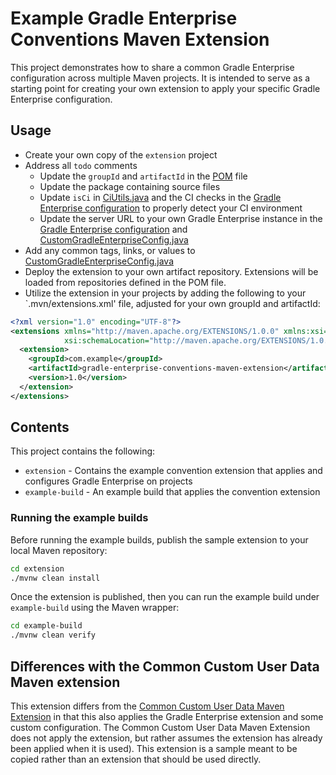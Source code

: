 # Example Gradle Enterprise Conventions Maven Extension

This project demonstrates how to share a common Gradle Enterprise configuration across multiple Maven projects. It is intended to serve as a starting point for creating your own extension to apply your specific Gradle Enterprise configuration.

## Usage

* Create your own copy of the `extension` project
* Address all `todo` comments
    * Update the `groupId` and `artifactId` in the [POM](extension/pom.xml) file
    * Update the package containing source files
    * Update `isCi` in [CiUtils.java](extension/src/main/java/com/example/CiUtils.java) and the CI checks in the [Gradle Enterprise configuration](extension/.mvn/gradle-enterprise.xml) to properly detect your CI environment
    * Update the server URL to your own Gradle Enterprise instance in the [Gradle Enterprise configuration](extension/.mvn/gradle-enterprise.xml) and [CustomGradleEnterpriseConfig.java](extension/src/main/java/com/example/CustomGradleEnterpriseConfig.java)
* Add any common tags, links, or values to [CustomGradleEnterpriseConfig.java](extension/src/main/java/com/example/CustomGradleEnterpriseConfig.java)
* Deploy the extension to your own artifact repository. Extensions will be loaded from repositories defined in the POM file.
* Utilize the extension in your projects by adding the following to your `.mvn/extensions.xml' file, adjusted for your own groupId and artifactId:

```xml
<?xml version="1.0" encoding="UTF-8"?>
<extensions xmlns="http://maven.apache.org/EXTENSIONS/1.0.0" xmlns:xsi="http://www.w3.org/2001/XMLSchema-instance"
            xsi:schemaLocation="http://maven.apache.org/EXTENSIONS/1.0.0 http://maven.apache.org/xsd/core-extensions-1.0.0.xsd">
  <extension>
    <groupId>com.example</groupId>
    <artifactId>gradle-enterprise-conventions-maven-extension</artifactId>
    <version>1.0</version>
  </extension>
</extensions>
```

## Contents

This project contains the following:

* `extension` - Contains the example convention extension that applies and configures Gradle Enterprise on projects
* `example-build` - An example build that applies the convention extension

### Running the example builds

Before running the example builds, publish the sample extension to your local Maven repository:

```bash
cd extension
./mvnw clean install
```

Once the extension is published, then you can run the example build under `example-build` using the Maven wrapper:

```bash
cd example-build
./mvnw clean verify
```

## Differences with the Common Custom User Data Maven extension
This extension differs from the [Common Custom User Data Maven Extension](https://github.com/gradle/common-custom-user-data-maven-extension) in that this also applies the Gradle Enterprise extension and some custom configuration. The Common Custom User Data Maven Extension does not apply the extension, but rather assumes the extension has already been applied when it is used). This extension is a sample meant to be copied rather than an extension that should be used directly.
